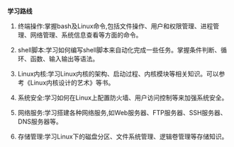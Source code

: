 **学习路线**



1. 终端操作:掌握bash及Linux命令,包括文件操作、用户和权限管理、进程管理、网络管理、系统信息查看等方面的命令。

2. shell脚本:学习如何编写shell脚本来自动化完成一些任务。掌握条件判断、循环、函数、输入输出等语法。

3. Linux内核:学习Linux内核的架构、启动过程、内核模块等相关知识。可以参考《Linux内核设计的艺术》等书。

4. 系统安全:学习如何在Linux上配置防火墙、用户访问控制等来加强系统安全。

5. 网络服务:学习搭建各种网络服务,如Web服务器、FTP服务器、SSH服务器、DNS服务器等。

6. 存储管理:学习Linux下的磁盘分区、文件系统管理、逻辑卷管理等存储知识。

